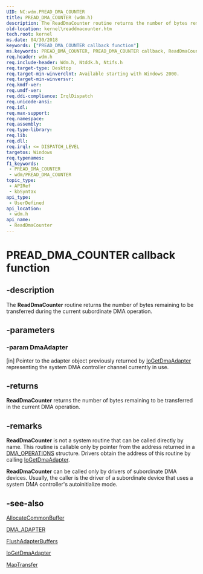 ```yaml
---
UID: NC:wdm.PREAD_DMA_COUNTER
title: PREAD_DMA_COUNTER (wdm.h)
description: The ReadDmaCounter routine returns the number of bytes remaining to be transferred during the current subordinate DMA operation.
old-location: kernel\readdmacounter.htm
tech.root: kernel
ms.date: 04/30/2018
keywords: ["PREAD_DMA_COUNTER callback function"]
ms.keywords: PREAD_DMA_COUNTER, PREAD_DMA_COUNTER callback, ReadDmaCounter, ReadDmaCounter callback function [Kernel-Mode Driver Architecture], kdma_81865501-ca01-4f66-b2a9-da0493d72589.xml, kernel.readdmacounter, wdm/ReadDmaCounter
req.header: wdm.h
req.include-header: Wdm.h, Ntddk.h, Ntifs.h
req.target-type: Desktop
req.target-min-winverclnt: Available starting with Windows 2000.
req.target-min-winversvr: 
req.kmdf-ver: 
req.umdf-ver: 
req.ddi-compliance: IrqlDispatch
req.unicode-ansi: 
req.idl: 
req.max-support: 
req.namespace: 
req.assembly: 
req.type-library: 
req.lib: 
req.dll: 
req.irql: <= DISPATCH_LEVEL
targetos: Windows
req.typenames: 
f1_keywords:
 - PREAD_DMA_COUNTER
 - wdm/PREAD_DMA_COUNTER
topic_type:
 - APIRef
 - kbSyntax
api_type:
 - UserDefined
api_location:
 - wdm.h
api_name:
 - ReadDmaCounter
---
```


# PREAD_DMA_COUNTER callback function


## -description

The <b>ReadDmaCounter</b> routine returns the number of bytes remaining to be transferred during the current subordinate DMA operation.

## -parameters

### -param DmaAdapter 

[in]
Pointer to the adapter object previously returned by <a href="/windows-hardware/drivers/ddi/wdm/nf-wdm-iogetdmaadapter">IoGetDmaAdapter</a> representing the system DMA controller channel currently in use.

## -returns

<b>ReadDmaCounter</b> returns the number of bytes remaining to be transferred in the current DMA operation.

## -remarks

<b>ReadDmaCounter</b>
           is not a system routine that can be called directly by name. This routine is callable only by pointer from the address returned in a 
          <a href="/windows-hardware/drivers/ddi/wdm/ns-wdm-_dma_operations">DMA_OPERATIONS</a>
           structure. Drivers obtain the address of this routine by calling <a href="/windows-hardware/drivers/ddi/wdm/nf-wdm-iogetdmaadapter">IoGetDmaAdapter</a>.

<b>ReadDmaCounter</b> can be called only by drivers of subordinate DMA devices. Usually, the caller is the driver of a subordinate device that uses a system DMA controller's autoinitialize mode.

## -see-also

<a href="/windows-hardware/drivers/ddi/wdm/nc-wdm-pallocate_common_buffer">AllocateCommonBuffer</a>



<a href="/windows-hardware/drivers/ddi/wdm/ns-wdm-_dma_adapter">DMA_ADAPTER</a>



<a href="/windows-hardware/drivers/ddi/wdm/nc-wdm-pflush_adapter_buffers">FlushAdapterBuffers</a>



<a href="/windows-hardware/drivers/ddi/wdm/nf-wdm-iogetdmaadapter">IoGetDmaAdapter</a>



<a href="/windows-hardware/drivers/ddi/wdm/nc-wdm-pmap_transfer">MapTransfer</a>
